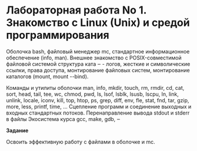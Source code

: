 # Лабораторная работа No 1. Знакомство с Linux (Unix) и средой программирования

Оболочка bash, файловый менеджер mc, стандартное информационное обеспечение (info, man).
Внешнее знакомство с POSIX-совместимой файловой системой структура ката ‒ -
логов, жесткие и символические ссылки, права доступа, монтирование файловых систем, монтирование каталогов (mount, mount --bind).

Команды и утилиты оболочки man, info, mkdir, touch, rm, rmdir, cd, cat, sort, head,
tail, tee, wc, chmod, pwd, ls, lsof, lsblk, lsusb, lscpu, ln, link, unlink, locale, iconv, kill, top,
htop, ps, grep, diff, env, fle, stat, fnd, tar, gzip, more, less, printf, time, ...
Сцепление программ и соединение выходных и входных стандартных потоков.
Перенаправление вывода stdout и stderr в файлы
Экосистема курса gcc, make, gdb, ‒

**Задание**

Освоить эффективную работу с файлами в оболочке и mc. 
